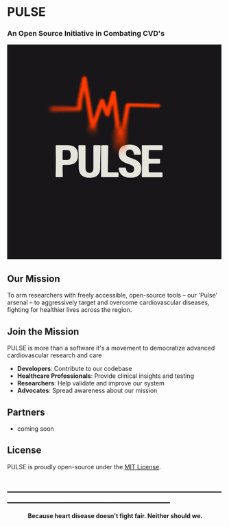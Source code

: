 # PULSE
###  An Open Source Initiative in Combating CVD's

![pulse](/BLogo.png)
## Our Mission

To arm researchers with freely accessible, open-source tools – our 'Pulse' arsenal – to aggressively target and overcome cardiovascular diseases, fighting for healthier lives across the region.

## Join the Mission 
PULSE is more than  a software it's a movement to democratize advanced cardiovascular research and care

- **Developers**: Contribute to our codebase
- **Healthcare Professionals**: Provide clinical insights and testing
- **Researchers**: Help validate and improve our system
- **Advocates**: Spread awareness about our mission

## Partners
- coming soon
## License

PULSE is proudly open-source under the [MIT License](LICENSE.md).

## ________________________________________________________________________________________

<p align="center">
<strong>Because heart disease doesn't fight fair. Neither should we.</strong>
</p>
